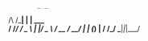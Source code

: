             _ _       
  /\  /\___| | | ___  
 / /_/ / _ \ | |/ _ \ 
/ __  /  __/ | | (_) |
\/ /_/ \___|_|_|\___/ 
                      


<!--
**rrruuuiii/rrruuuiii** is a ✨ _special_ ✨ repository because its `README.md` (this file) appears on your GitHub profile.

Here are some ideas to get you started:

- 🔭 I’m currently working on ...
- 🌱 I’m currently learning ...
- 👯 I’m looking to collaborate on ...
- 🤔 I’m looking for help with ...
- 💬 Ask me about ...
- 📫 How to reach me: ...
- 😄 Pronouns: ...
- ⚡ Fun fact: ...
-->
    
